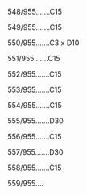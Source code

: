548/955.......C15 


549/955.......C15 


550/955.......C3 x D10 


551/955.......C15 


552/955.......C15 


553/955.......C15 


554/955.......C15 


555/955.......D30 


556/955.......C15 


557/955.......D30 


558/955.......C15 


559/955.... 

